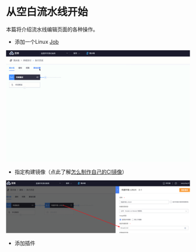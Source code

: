 # 从空白流水线开始



本篇将介绍流水线编辑页面的各种操作。

* 添加一个Linux [Job](https://iwiki.woa.com/display/DevOps/Job)

![](../../.gitbook/assets/add-job.gif)

* 指定构建镜像（点此了解[怎么制作自己的CI镜像](https://iwiki.woa.com/pages/viewpage.action?pageId=15109166)）

![](<../../.gitbook/assets/image (18) (1) (1).png>)

* 添加插件
